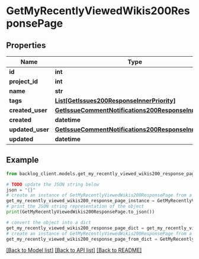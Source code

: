 # GetMyRecentlyViewedWikis200ResponsePage


## Properties

Name | Type | Description | Notes
------------ | ------------- | ------------- | -------------
**id** | **int** |  | [optional] 
**project_id** | **int** |  | [optional] 
**name** | **str** |  | [optional] 
**tags** | [**List[GetIssues200ResponseInnerPriority]**](GetIssues200ResponseInnerPriority.md) |  | [optional] 
**created_user** | [**GetIssueCommentNotifications200ResponseInnerUser**](GetIssueCommentNotifications200ResponseInnerUser.md) |  | [optional] 
**created** | **datetime** |  | [optional] 
**updated_user** | [**GetIssueCommentNotifications200ResponseInnerUser**](GetIssueCommentNotifications200ResponseInnerUser.md) |  | [optional] 
**updated** | **datetime** |  | [optional] 

## Example

```python
from backlog_client.models.get_my_recently_viewed_wikis200_response_page import GetMyRecentlyViewedWikis200ResponsePage

# TODO update the JSON string below
json = "{}"
# create an instance of GetMyRecentlyViewedWikis200ResponsePage from a JSON string
get_my_recently_viewed_wikis200_response_page_instance = GetMyRecentlyViewedWikis200ResponsePage.from_json(json)
# print the JSON string representation of the object
print(GetMyRecentlyViewedWikis200ResponsePage.to_json())

# convert the object into a dict
get_my_recently_viewed_wikis200_response_page_dict = get_my_recently_viewed_wikis200_response_page_instance.to_dict()
# create an instance of GetMyRecentlyViewedWikis200ResponsePage from a dict
get_my_recently_viewed_wikis200_response_page_from_dict = GetMyRecentlyViewedWikis200ResponsePage.from_dict(get_my_recently_viewed_wikis200_response_page_dict)
```
[[Back to Model list]](../README.md#documentation-for-models) [[Back to API list]](../README.md#documentation-for-api-endpoints) [[Back to README]](../README.md)


